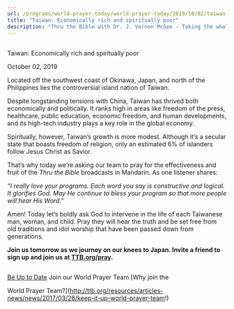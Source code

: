 ```yaml
---
url: /programs/world-prayer-today/world-prayer-today/2019/10/02/taiwan-economically-rich-and-spiritually-poor
title: "Taiwan: Economically rich and spiritually poor"
description: "Thru the Bible with Dr. J. Vernon McGee - Taking the whole Word to the whole world"
---
```







## 
 Taiwan: Economically rich and spiritually poor


October 02, 2019




Located off the southwest coast of Okinawa, Japan, and north of the Philippines lies the controversial island nation of Taiwan. 


Despite longstanding tensions with China, Taiwan has thrived both economically and politically. It ranks high in areas like freedom of the press, healthcare, public education, economic freedom, and human developments, and its high-tech industry plays a key role in the global economy. 


Spiritually, however, Taiwan’s growth is more modest. Although it’s a secular state that boasts freedom of religion, only an estimated 6% of islanders follow Jesus Christ as Savior.


That’s why today we’re asking our team to pray for the effectiveness and fruit of the *Thru the Bible* broadcasts in Mandarin. As one listener shares:


*“I really love your programs. Each word you say is constructive and logical. It glorifies God. May He continue to bless your program so that more people will hear His Word.”* 


Amen! Today let’s boldly ask God to intervene in the life of each Taiwanese man, woman, and child. Pray they will hear the truth and be set free from old traditions and idol worship that have been passed down from generations.


**Join us tomorrow as we journey on our knees to Japan. Invite a friend to sign up and join us at [TTB.org/pray](http://www.ttb.org/pray).**







## 




[Be Up to Date](http://feeds.feedburner.com/WorldPrayerToday "World Prayer Today RSS Feed")
Join our World Prayer Team
[Why join the  

World Prayer Team?](http://ttb.org/resources/articles-news/news/2017/03/26/keep-it-up-world-prayer-team!)




